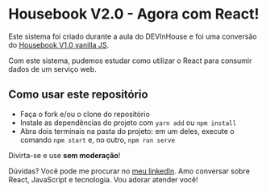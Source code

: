# Housebook V2.0 - Agora com React!

Este sistema foi criado durante a aula do DEVInHouse e foi uma conversão do [Housebook V1.0 vanilla JS](https://github.com/mikansc/housebook).

Com este sistema, pudemos estudar como utilizar o React para consumir dados de um serviço web.

## Como usar este repositório

- Faça o fork e/ou o clone do repositório
- Instale as dependências do projeto com `yarn add` ou `npm install`
- Abra dois terminais na pasta do projeto: em um deles, execute o comando `npm start` e, no outro, `npm run serve`

Divirta-se e use **sem moderação**!

Dúvidas? Você pode me procurar no [meu linkedIn](https://www.linkedin.com/in/michaelnsc/). Amo conversar sobre React, JavaScript e tecnologia. Vou adorar atender você!
